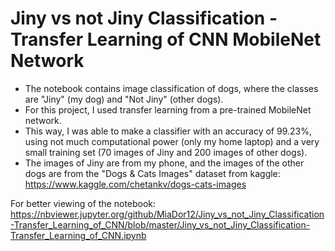 # Jiny vs not Jiny Classification - Transfer Learning of CNN MobileNet Network
* The notebook contains image classification of dogs, where the classes are "Jiny" (my dog) and "Not Jiny" (other dogs).
* For this project, I used transfer learning from a pre-trained MobileNet network.
* This way, I was able to make a classifier with an accuracy of 99.23%, using not much computational power (only my home laptop) and a very small training set (70 images of Jiny and 200 images of other dogs).
* The images of Jiny are from my phone, and the images of the other dogs are from the "Dogs & Cats Images" dataset from kaggle: https://www.kaggle.com/chetankv/dogs-cats-images

For better viewing of the notebook: https://nbviewer.jupyter.org/github/MiaDor12/Jiny_vs_not_Jiny_Classification-Transfer_Learning_of_CNN/blob/master/Jiny_vs_not_Jiny_Classification-Transfer_Learning_of_CNN.ipynb
